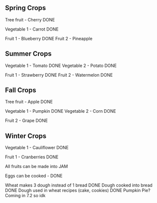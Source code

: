 ## Spring Crops
Tree fruit - Cherry DONE

Vegetable 1 - Carrot DONE

Fruit 1 - Blueberry DONE
Fruit 2 - Pineapple


## Summer Crops

Vegetable 1 - Tomato DONE
Vegetable 2 - Potato DONE

Fruit 1 - Strawberry DONE
Fruit 2 - Watermelon DONE


## Fall Crops
Tree fruit - Apple DONE

Vegetable 1 - Pumpkin DONE
Vegetable 2 - Corn DONE 

Fruit 2 - Grape DONE


## Winter Crops

Vegetable 1 - Cauliflower DONE

Fruit 1 - Cranberries DONE


All fruits can be made into JAM

Eggs can be cooked - DONE

Wheat makes 3 dough instead of 1 bread DONE
Dough cooked into bread DONE
Dough used in wheat recipes (cake, cookies) DONE
Pumpkin Pie? Coming in 7.2 so idk
